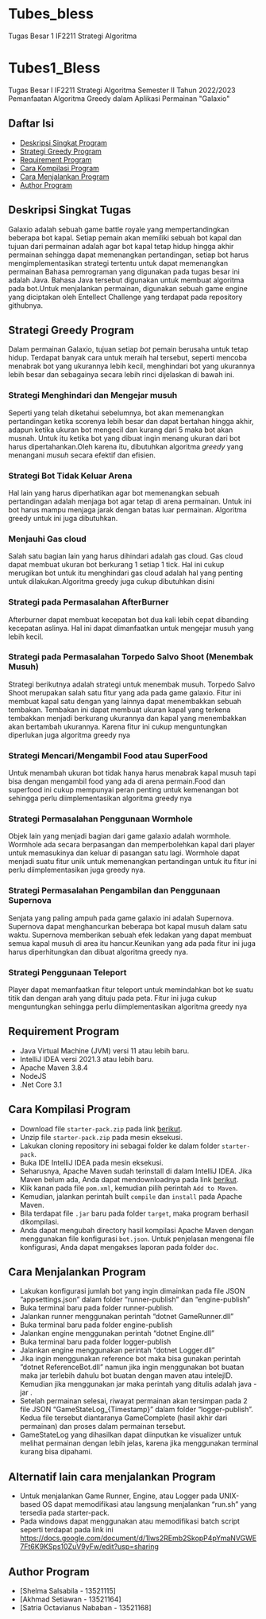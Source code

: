 # Tubes_bless
Tugas Besar 1 IF2211 Strategi Algoritma
# Tubes1_Bless
Tugas Besar I IF2211 Strategi Algoritma Semester II Tahun 2022/2023 Pemanfaatan Algoritma Greedy dalam Aplikasi Permainan "Galaxio"

## Daftar Isi
* [Deskripsi Singkat Program](#deskripsi-singkat-tugas)
* [Strategi Greedy Program](#strategi-greedy-program)
* [Requirement Program](#requirement-program)
* [Cara Kompilasi Program](#cara-kompilasi-program)
* [Cara Menjalankan Program](#cara-menjalankan-program)
* [Author Program](#author-program)

## Deskripsi Singkat Tugas
Galaxio adalah sebuah game battle royale yang mempertandingkan beberapa bot kapal. Setiap pemain akan memiliki sebuah bot kapal dan tujuan dari permainan adalah agar bot kapal tetap hidup hingga akhir permainan sehingga dapat memenangkan pertandingan, setiap bot harus mengimplementasikan strategi tertentu untuk dapat memenangkan permainan
Bahasa pemrograman yang digunakan pada tugas besar ini adalah Java. Bahasa Java tersebut digunakan untuk membuat algoritma pada bot.Untuk menjalankan permainan, digunakan sebuah game engine yang diciptakan oleh Entellect Challenge yang terdapat pada repository githubnya. 

## Strategi Greedy Program
Dalam permainan Galaxio, tujuan setiap *bot* pemain berusaha untuk tetap hidup. 
Terdapat banyak cara untuk meraih hal tersebut, seperti mencoba menabrak bot yang ukurannya lebih kecil, menghindari bot yang ukurannya lebih 
besar dan sebagainya secara lebih rinci dijelaskan di bawah ini. 

### Strategi Menghindari dan Mengejar musuh
Seperti yang telah diketahui sebelumnya, bot akan memenangkan pertandingan ketika scorenya lebih besar dan dapat bertahan hingga akhir, adapun ketika ukuran bot mengecil dan kurang dari 5 maka bot akan musnah. Untuk itu ketika bot yang dibuat ingin menang ukuran dari bot harus dipertahankan.Oleh karena itu, dibutuhkan algoritma *greedy* yang menangani *musuh* secara efektif dan efisien.

### Strategi Bot Tidak Keluar Arena
Hal lain yang harus diperhatikan agar bot memenangkan sebuah pertandingan adalah menjaga bot agar tetap di arena permainan. Untuk ini bot harus
mampu menjaga jarak dengan batas luar permainan. Algoritma greedy untuk ini juga dibutuhkan. 

### Menjauhi Gas cloud
Salah satu bagian lain yang harus dihindari adalah gas cloud. Gas cloud dapat membuat ukuran bot berkurang 1 setiap 1 tick. Hal ini cukup merugikan bot untuk itu menghindari gas cloud adalah hal yang penting untuk dilakukan.Algoritma greedy juga cukup dibutuhkan disini

### Strategi pada Permasalahan AfterBurner
Afterburner dapat membuat kecepatan bot dua kali lebih cepat dibanding kecepatan aslinya. Hal ini dapat dimanfaatkan untuk mengejar musuh yang lebih kecil. 

### Strategi pada Permasalahan Torpedo Salvo Shoot (Menembak Musuh)
Strategi berikutnya adalah strategi untuk menembak musuh. Torpedo Salvo Shoot merupakan salah satu fitur yang ada pada game galaxio. Fitur ini membuat kapal satu dengan yang lainnya dapat menembakkan sebuah tembakan. Tembakan ini dapat membuat ukuran kapal yang terkena tembakkan menjadi berkurang ukurannya dan kapal yang menembakkan akan bertambah ukurannya. Karena fitur ini cukup menguntungkan diperlukan juga algoritma greedy nya

### Strategi Mencari/Mengambil Food atau SuperFood
Untuk menambah ukuran bot tidak hanya harus menabrak kapal musuh tapi bisa dengan mengambil food yang ada di arena permain.Food dan superfood ini
cukup mempunyai peran penting untuk kemenangan bot sehingga perlu diimplementasikan algoritma greedy nya

### Strategi Permasalahan Penggunaan Wormhole
Objek lain yang menjadi bagian dari game galaxio adalah wormhole. Wormhole ada secara berpasangan dan memperbolehkan kapal dari player untuk memasukinya dan keluar di pasangan satu lagi. Wormhole dapat menjadi suatu fitur unik untuk memenangkan pertandingan untuk itu fitur ini
perlu diimplementasikan juga greedy nya.

### Strategi Permasalahan Pengambilan dan Penggunaan Supernova
Senjata yang paling ampuh pada game galaxio ini adalah Supernova. Supernova dapat menghancurkan beberapa bot kapal musuh dalam satu waktu. Supernova memberikan sebuah efek ledakan yang dapat membuat semua kapal musuh di area itu hancur.Keunikan yang ada pada fitur ini juga harus
diperhitungkan dan dibuat algoritma greedy nya. 

### Strategi Penggunaan Teleport
Player dapat memanfaatkan fitur teleport untuk memindahkan bot ke suatu titik dan dengan arah yang dituju pada peta. Fitur ini juga cukup 
menguntungkan sehingga perlu diimplementasikan algoritma greedy nya 

## Requirement Program
* Java Virtual Machine (JVM) versi 11 atau lebih baru.
* IntelliJ IDEA versi 2021.3 atau lebih baru.
* Apache Maven 3.8.4
* NodeJS
* .Net Core 3.1

## Cara Kompilasi Program
* Download file `starter-pack.zip` pada link [berikut](https://github.com/EntelectChallenge/2021-Galaxio/releases/tag/2021.3.2).
* Unzip file `starter-pack.zip` pada mesin eksekusi.
* Lakukan cloning repository ini sebagai folder ke dalam folder `starter-pack`.
* Buka IDE IntelliJ IDEA pada mesin eksekusi.
* Seharusnya, Apache Maven sudah terinstall di dalam IntelliJ IDEA. Jika Maven belum ada, Anda dapat mendownloadnya pada link [berikut](https://maven.apache.org/download.cgi).
* Klik kanan pada file `pom.xml`, kemudian pilih perintah `Add to Maven`.
* Kemudian, jalankan perintah built `compile` dan `install` pada Apache Maven.
* Bila terdapat file `.jar` baru pada folder `target`, maka program berhasil dikompilasi.
* Anda dapat mengubah directory hasil kompilasi Apache Maven dengan menggunakan file konfigurasi `bot.json`. Untuk penjelasan mengenai file konfigurasi, Anda dapat mengakses laporan pada folder `doc`.

## Cara Menjalankan Program
* Lakukan konfigurasi jumlah bot yang ingin dimainkan pada file JSON ”appsettings.json” dalam folder “runner-publish” dan “engine-publish”
* Buka terminal baru pada folder runner-publish.
* Jalankan runner menggunakan perintah “dotnet GameRunner.dll”
* Buka terminal baru pada folder engine-publish
* Jalankan engine menggunakan perintah “dotnet Engine.dll”
* Buka terminal baru pada folder logger-publish
* Jalankan engine menggunakan perintah “dotnet Logger.dll”
* Jika ingin menggunakan reference bot maka bisa gunakan perintah ”dotnet ReferenceBot.dll” namun jika ingin menggunakan bot buatan maka jar    terlebih dahulu bot buatan dengan maven atau intelejID. Kemudian jika menggunakan jar maka perintah yang ditulis adalah java -jar <path-name-jar>.
* Setelah permainan selesai, riwayat permainan akan tersimpan pada 2 file JSON “GameStateLog_{Timestamp}” dalam folder “logger-publish”. Kedua file tersebut diantaranya GameComplete (hasil akhir dari permainan) dan proses dalam permainan tersebut.
* GameStateLog yang dihasilkan dapat diinputkan ke visualizer untuk melihat permainan dengan lebih jelas, karena jika menggunakan terminal kurang bisa dipahami.

## Alternatif lain cara menjalankan Program
* Untuk menjalankan Game Runner, Engine, atau Logger pada UNIX-based OS dapat memodifikasi atau langsung menjalankan “run.sh” yang tersedia pada starter-pack. 
* Pada windows dapat menggunakan atau memodifikasi batch script seperti terdapat pada link ini https://docs.google.com/document/d/1Iws2REmb2SkopP4pYmaNVGWE7Ft6K9KSps10ZuV9yFw/edit?usp=sharing


## Author Program
* [Shelma Salsabila - 13521115]
* [Akhmad Setiawan - 13521164]
* [Satria Octavianus Nababan - 13521168]
